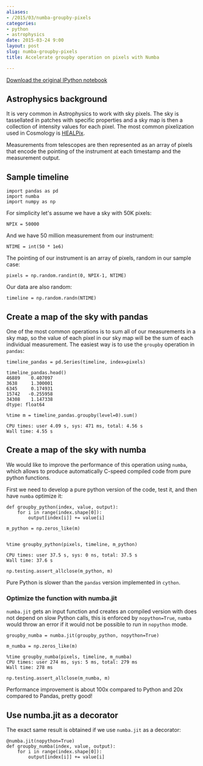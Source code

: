 ```yaml
---
aliases:
- /2015/03/numba-groupby-pixels
categories:
- python
- astrophysics
date: 2015-03-24 9:00
layout: post
slug: numba-groupby-pixels
title: Accelerate groupby operation on pixels with Numba

---
```


[Download the original IPython notebook](/notebooks/numba_groupby_pixels.ipynb)

## Astrophysics background

It is very common in Astrophysics to work with sky pixels. The sky is tassellated in patches with specific properties and a sky map is then a collection of intensity values for each pixel. The most common pixelization used in Cosmology is [HEALPix](http://healpix.jpl.nasa.gov).

Measurements from telescopes are then represented as an array of pixels that encode the pointing of the instrument at each timestamp and the measurement output.

## Sample timeline

    import pandas as pd
    import numba
    import numpy as np

For simplicity let's assume we have a sky with 50K pixels:


    NPIX = 50000

And we have 50 million measurement from our instrument:


    NTIME = int(50 * 1e6)

The pointing of our instrument is an array of pixels, random in our sample case:


    pixels = np.random.randint(0, NPIX-1, NTIME)

Our data are also random:


    timeline = np.random.randn(NTIME)

## Create a map of the sky with pandas

One of the most common operations is to sum all of our measurements in a sky map, so the value of each pixel in our sky map will be the sum of each individual measurement.
The easiest way is to use the `groupby` operation in `pandas`:


    timeline_pandas = pd.Series(timeline, index=pixels)

    timeline_pandas.head()
    46889    0.407097
    3638     1.300001
    6345     0.174931
    15742   -0.255958
    34308    1.147338
    dtype: float64

    %time m = timeline_pandas.groupby(level=0).sum()

    CPU times: user 4.09 s, sys: 471 ms, total: 4.56 s
    Wall time: 4.55 s


## Create a map of the sky with numba

We would like to improve the performance of this operation using `numba`, which allows to produce automatically C-speed compiled code from pure python functions.

First we need to develop a pure python version of the code, test it, and then have `numba` optimize it:

    def groupby_python(index, value, output):
        for i in range(index.shape[0]):
            output[index[i]] += value[i]

    m_python = np.zeros_like(m)


    %time groupby_python(pixels, timeline, m_python)

    CPU times: user 37.5 s, sys: 0 ns, total: 37.5 s
    Wall time: 37.6 s

    np.testing.assert_allclose(m_python, m)

Pure Python is slower than the `pandas` version implemented in `cython`.

### Optimize the function with numba.jit

`numba.jit` gets an input function and creates an compiled version with does not depend on slow Python calls, this is enforced by `nopython=True`, `numba` would throw an error if it would not be possible to run in `nopython` mode.


    groupby_numba = numba.jit(groupby_python, nopython=True)

    m_numba = np.zeros_like(m)

    %time groupby_numba(pixels, timeline, m_numba)
    CPU times: user 274 ms, sys: 5 ms, total: 279 ms
    Wall time: 278 ms

    np.testing.assert_allclose(m_numba, m)

Performance improvement is about 100x compared to Python and 20x compared to Pandas, pretty good!

## Use numba.jit as a decorator

The exact same result is obtained if we use `numba.jit` as a decorator:

    @numba.jit(nopython=True)
    def groupby_numba(index, value, output):
        for i in range(index.shape[0]):
            output[index[i]] += value[i]
